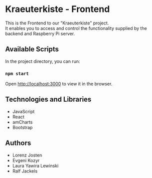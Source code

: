 # Kraeuterkiste - Frontend

This is the Frontend to our "Kraeuterkiste" project. <br>
It enables you to access and control the functionality supplied by the backend and Raspberry Pi server.

## Available Scripts

In the project directory, you can run:

### `npm start`

Open [http://localhost:3000](http://localhost:3000) to view it in the browser.


## Technologies and Libraries

- JavaScript
- React 
- amCharts 
- Bootstrap


## Authors

- Lorenz Josten
- Evgeni Kozyr
- Laura Yawira Lewinski
- Ralf Jackels


